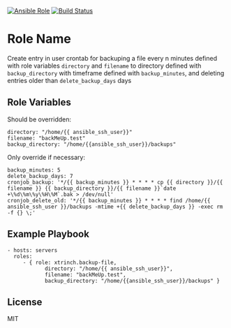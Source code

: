 [![Ansible Role](https://img.shields.io/ansible/role/18529.svg)](https://galaxy.ansible.com/xtrinch/backup-file/)
[![Build Status](https://travis-ci.org/xtrinch/ansible-role-backup-file.svg?branch=master)](https://travis-ci.org/xtrinch/ansible-role-backup-file)


Role Name
=========

Create entry in user crontab for backuping a file every n minutes defined with role variables `directory` and `filename` to directory defined with `backup_directory` with timeframe defined with `backup_minutes`, and deleting entries older than `delete_backup_days` days

Role Variables
--------------

Should be overridden:

    directory: "/home/{{ ansible_ssh_user}}"
    filename: "backMeUp.test"
    backup_directory: "/home/{{ansible_ssh_user}}/backups"
    
Only override if necessary:

    backup_minutes: 5
    delete_backup_days: 7
    cronjob_backup: '*/{{ backup_minutes }} * * * * cp {{ directory }}/{{ filename }} {{ backup_directory }}/{{ filename }}`date +\%d\%m\%y\%H\%M`.bak > /dev/null'
    cronjob_delete_old: '*/{{ backup_minutes }} * * * * find /home/{{ ansible_ssh_user }}/backups -mtime +{{ delete_backup_days }} -exec rm -f {} \;'

Example Playbook
----------------

    - hosts: servers
      roles:
         - { role: xtrinch.backup-file, 
                directory: "/home/{{ ansible_ssh_user}}",
                filename: "backMeUp.test",
                backup_directory: "/home/{{ansible_ssh_user}}/backups" }

License
-------

MIT

